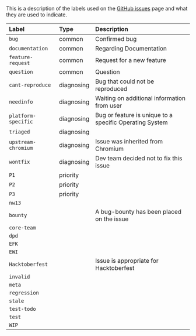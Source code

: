This is a description of the labels used on the [GitHub issues](https://github.com/nwjs/nw.js/issues) page and what they are used to indicate.

**Label**           | **Type**   | **Description**
:--                 | :--        | :--
`bug`               | common     | Confirmed bug
`documentation`     | common     | Regarding Documentation
`feature-request`   | common     | Request for a new feature
`question`          | common     | Question
`cant-reproduce`    | diagnosing | Bug that could not be reproduced
`needinfo`          | diagnosing | Waiting on additional information from user
`platform-specific` | diagnosing | Bug or feature is unique to a specific Operating System
`triaged`           | diagnosing |
`upstream-chromium` | diagnosing | Issue was inherited from Chromium
`wontfix`           | diagnosing | Dev team decided not to fix this issue
`P1`                | priority   |
`P2`                | priority   |
`P3`                | priority   |
`nw13`              |            |
`bounty`            |            | A bug-bounty has been placed on the issue
`core-team`         |            |
`dpd`               |            |
`EFK`               |            |
`EWI`               |            |
`Hacktoberfest`     |            | Issue is appropriate for Hacktoberfest
`invalid`           |            |
`meta`              |            |
`regression`        |            |
`stale`             |            |
`test-todo`         |            |
`test`              |            |
`WIP`               |            |